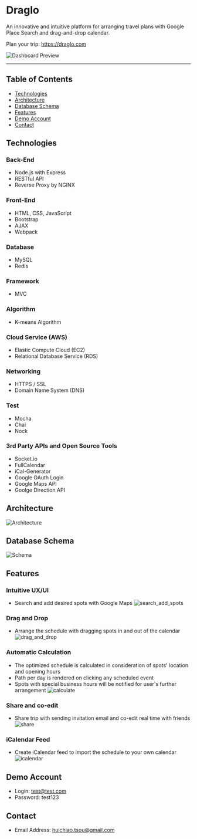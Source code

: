 # Draglo

An innovative and intuitive platform for arranging travel plans with Google Place Search and drag-and-drop calendar.


Plan your trip: https://draglo.com

![Dashboard Preview](https://huichiao-stylish.s3.ap-southeast-1.amazonaws.com/draglo/dashboard_preview.png)

---

## Table of Contents
* [Technologies](#Technologies)
* [Architecture](#Architecture)
* [Database Schema](#Database-Schema)
* [Features](#Features)
* [Demo Account](#Demo-Account)
* [Contact](#Contact)

## Technologies
### Back-End
* Node.js with Express
* RESTful API
* Reverse Proxy by NGINX
### Front-End
* HTML, CSS, JavaScript
* Bootstrap
* AJAX
* Webpack
### Database
* MySQL
* Redis
### Framework
* MVC
### Algorithm
* K-means Algorithm
### Cloud Service (AWS)
* Elastic Compute Cloud (EC2)
* Relational Database Service (RDS)
### Networking
* HTTPS / SSL
* Domain Name System (DNS)
### Test
* Mocha
* Chai
* Nock
### 3rd Party APIs and Open Source Tools
* Socket.io
* FullCalendar
* iCal-Generator
* Google OAuth Login
* Google Maps API
* Goolge Direction API

## Architecture
![Architecture](https://huichiao-stylish.s3.ap-southeast-1.amazonaws.com/draglo/architecture_.png)

## Database Schema
![Schema](https://huichiao-stylish.s3.ap-southeast-1.amazonaws.com/draglo/schema.png)

## Features
### Intuitive UX/UI
* Search and add desired spots with Google Maps
![search_add_spots](https://huichiao-stylish.s3.ap-southeast-1.amazonaws.com/draglo/search_add_spots.gif)

### Drag and Drop
* Arrange the schedule with dragging spots in and out of the calendar
![drag_and_drop](https://huichiao-stylish.s3.ap-southeast-1.amazonaws.com/draglo/drag_and_drop.gif)

### Automatic Calculation
* The optimized schedule is calculated in consideration of spots' location and opening hours
* Path per day is rendered on clicking any scheduled event
* Spots with special business hours will be notified for user's further arrangement
![calculate](https://huichiao-stylish.s3.ap-southeast-1.amazonaws.com/draglo/calculation.gif)

### Share and co-edit
* Share trip with sending invitation email and co-edit real time with friends
![share](https://huichiao-stylish.s3.ap-southeast-1.amazonaws.com/draglo/co_edit.gif)

### iCalendar Feed
* Create iCalendar feed to import the schedule to your own calendar
![icalendar](https://huichiao-stylish.s3.ap-southeast-1.amazonaws.com/draglo/calendar_image.png)

## Demo Account
* Login: test@test.com
* Password: test123

## Contact
* Email Address: huichiao.tsou@gmail.com

